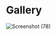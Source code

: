 # Gallery

![Screenshot (78)](https://user-images.githubusercontent.com/41967401/227783510-252712a3-8b66-4504-a9c6-f0768672c1f5.png)
